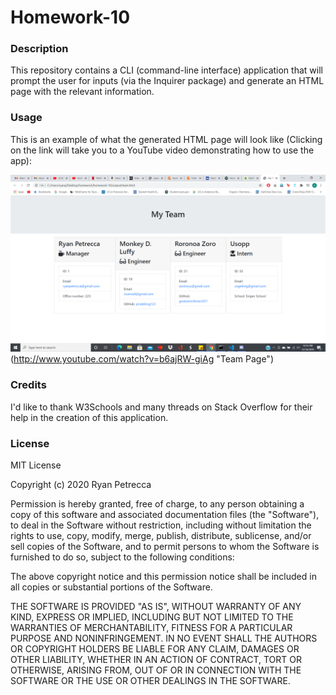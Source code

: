 # Homework-10

### Description 

This repository contains a CLI (command-line interface) application that will prompt the user for inputs (via the Inquirer package) and generate an HTML page with the relevant information.

### Usage

This is an example of what the generated HTML page will look like (Clicking on the link will take you to a YouTube video demonstrating how to use the app):

![Employees](./images/employees.png)(http://www.youtube.com/watch?v=b6ajRW-giAg "Team Page")


### Credits

I'd like to thank W3Schools and many threads on Stack Overflow for their help in the creation of this application.

### License

MIT License

Copyright (c) 2020 Ryan Petrecca

Permission is hereby granted, free of charge, to any person obtaining a copy of this software and associated documentation files (the "Software"), to deal in the Software without restriction, including without limitation the rights to use, copy, modify, merge, publish, distribute, sublicense, and/or sell copies of the Software, and to permit persons to whom the Software is furnished to do so, subject to the following conditions:

The above copyright notice and this permission notice shall be included in all copies or substantial portions of the Software.

THE SOFTWARE IS PROVIDED "AS IS", WITHOUT WARRANTY OF ANY KIND, EXPRESS OR IMPLIED, INCLUDING BUT NOT LIMITED TO THE WARRANTIES OF MERCHANTABILITY, FITNESS FOR A PARTICULAR PURPOSE AND NONINFRINGEMENT. IN NO EVENT SHALL THE AUTHORS OR COPYRIGHT HOLDERS BE LIABLE FOR ANY CLAIM, DAMAGES OR OTHER LIABILITY, WHETHER IN AN ACTION OF CONTRACT, TORT OR OTHERWISE, ARISING FROM, OUT OF OR IN CONNECTION WITH THE SOFTWARE OR THE USE OR OTHER DEALINGS IN THE SOFTWARE.
